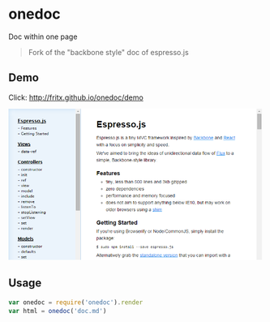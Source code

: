 # onedoc

Doc within one page

> Fork of the "backbone style" doc of espresso.js

## Demo

Click: <http://fritx.github.io/onedoc/demo>

<img width="500" src="screenshot/20141120232400.png">

## Usage

```js
var onedoc = require('onedoc').render
var html = onedoc('doc.md')
```
